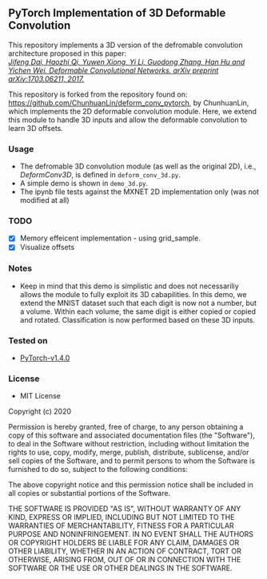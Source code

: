 ## PyTorch Implementation of 3D Deformable Convolution  
This repository implements a 3D version of the defromable convolution architecture proposed in this paper:  
[*Jifeng Dai, Haozhi Qi, Yuwen Xiong, Yi Li, Guodong Zhang, Han Hu and Yichen Wei. Deformable Convolutional Networks. arXiv preprint arXiv:1703.06211, 2017.*](https://arxiv.org/abs/1703.06211) 

This repository is forked from the repository found on: https://github.com/ChunhuanLin/deform_conv_pytorch, by ChunhuanLin, which implements the 2D deformable convolution module. Here, we extend this 
module to handle 3D inputs and allow the deformable convolution to learn 3D offsets. 

### Usage
* The defromable 3D convolution module (as well as the original 2D), i.e., *DeformConv3D*, is defined in `deform_conv_3d.py`.  
* A simple demo is shown in `demo_3d.py`.
* The ipynb file tests against the MXNET 2D implementation only (was not modified at all)

### TODO
 - [x] Memory effeicent implementation - using grid_sample.
 - [x] Visualize offsets

### Notes
* Keep in mind that this demo is simplistic and does not necessariliy allows the module to fully exploit its 3D cabapilities. In this demo, we extend the MNIST dataset such that each digit is now not a number, but a volume. 
  Within each volume, the same digit is either copied or copied and rotated. Classification is now performed based on these 3D inputs. 

### Tested on
* [PyTorch-v1.4.0](http://pytorch.org/docs/1.4.0/)

### License 
* MIT License

Copyright (c) 2020 

Permission is hereby granted, free of charge, to any person obtaining a copy
of this software and associated documentation files (the "Software"), to deal
in the Software without restriction, including without limitation the rights
to use, copy, modify, merge, publish, distribute, sublicense, and/or sell
copies of the Software, and to permit persons to whom the Software is
furnished to do so, subject to the following conditions:

The above copyright notice and this permission notice shall be included in all
copies or substantial portions of the Software.

THE SOFTWARE IS PROVIDED "AS IS", WITHOUT WARRANTY OF ANY KIND, EXPRESS OR
IMPLIED, INCLUDING BUT NOT LIMITED TO THE WARRANTIES OF MERCHANTABILITY,
FITNESS FOR A PARTICULAR PURPOSE AND NONINFRINGEMENT. IN NO EVENT SHALL THE
AUTHORS OR COPYRIGHT HOLDERS BE LIABLE FOR ANY CLAIM, DAMAGES OR OTHER
LIABILITY, WHETHER IN AN ACTION OF CONTRACT, TORT OR OTHERWISE, ARISING FROM,
OUT OF OR IN CONNECTION WITH THE SOFTWARE OR THE USE OR OTHER DEALINGS IN THE
SOFTWARE.
